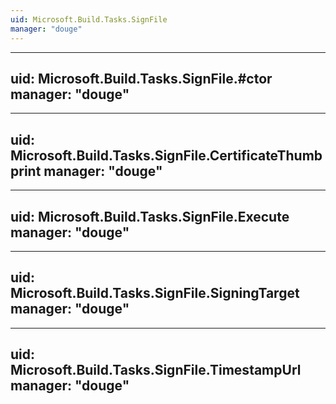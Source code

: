 ```yaml
---
uid: Microsoft.Build.Tasks.SignFile
manager: "douge"
---
```


---
uid: Microsoft.Build.Tasks.SignFile.#ctor
manager: "douge"
---

---
uid: Microsoft.Build.Tasks.SignFile.CertificateThumbprint
manager: "douge"
---

---
uid: Microsoft.Build.Tasks.SignFile.Execute
manager: "douge"
---

---
uid: Microsoft.Build.Tasks.SignFile.SigningTarget
manager: "douge"
---

---
uid: Microsoft.Build.Tasks.SignFile.TimestampUrl
manager: "douge"
---
